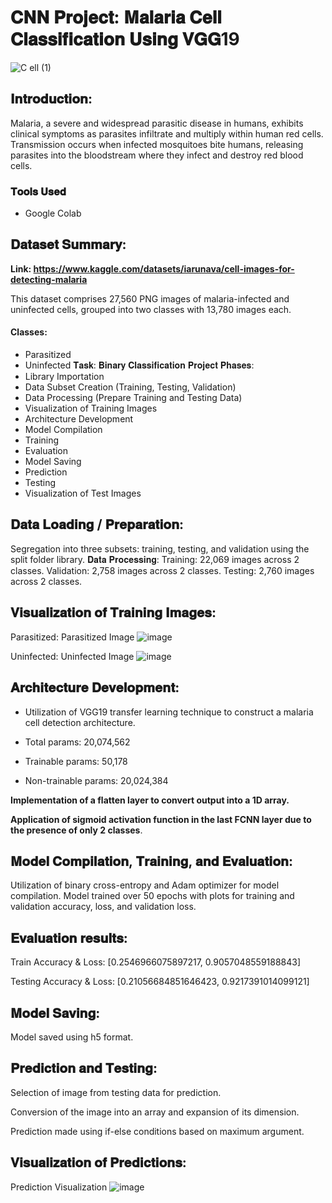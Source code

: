  # 𝐂𝐍𝐍 𝐏𝐫𝐨𝐣𝐞𝐜𝐭: 𝐌𝐚𝐥𝐚𝐫𝐢𝐚 𝐂𝐞𝐥𝐥 𝐂𝐥𝐚𝐬𝐬𝐢𝐟𝐢𝐜𝐚𝐭𝐢𝐨𝐧 𝐔𝐬𝐢𝐧𝐠 𝐕𝐆𝐆19
![C ell (1)](https://github.com/Tanwar-12/Malaria-Cell-Classification-Using-VGG19/assets/110081008/55e82e50-064e-48bb-a083-21f9547c1d0c)

## 𝐈𝐧𝐭𝐫𝐨𝐝𝐮𝐜𝐭𝐢𝐨𝐧:
Malaria, a severe and widespread parasitic disease in humans, exhibits clinical symptoms as parasites infiltrate and multiply within human red cells. Transmission occurs when infected mosquitoes bite humans, releasing parasites into the bloodstream where they infect and destroy red blood cells.



### 𝐓𝐨𝐨𝐥𝐬 𝐔𝐬𝐞𝐝
* Google Colab

## 𝐃𝐚𝐭𝐚𝐬𝐞𝐭 𝐒𝐮𝐦𝐦𝐚𝐫𝐲:
**Link: https://www.kaggle.com/datasets/iarunava/cell-images-for-detecting-malaria** 

This dataset comprises 27,560 PNG images of malaria-infected and uninfected cells, grouped into two classes with 13,780 images each.

#### Classes:
* Parasitized
* Uninfected
𝐓𝐚𝐬𝐤: 𝐁𝐢𝐧𝐚𝐫𝐲 𝐂𝐥𝐚𝐬𝐬𝐢𝐟𝐢𝐜𝐚𝐭𝐢𝐨𝐧
𝐏𝐫𝐨𝐣𝐞𝐜𝐭 𝐏𝐡𝐚𝐬𝐞𝐬:
* Library Importation
* Data Subset Creation (Training, Testing, Validation)
* Data Processing (Prepare Training and Testing Data)
* Visualization of Training Images
* Architecture Development
* Model Compilation
* Training
* Evaluation
* Model Saving
* Prediction
* Testing
* Visualization of Test Images
## 𝐃𝐚𝐭𝐚 𝐋𝐨𝐚𝐝𝐢𝐧𝐠 / 𝐏𝐫𝐞𝐩𝐚𝐫𝐚𝐭𝐢𝐨𝐧:
Segregation into three subsets: training, testing, and validation using the split folder library.
𝐃𝐚𝐭𝐚 𝐏𝐫𝐨𝐜𝐞𝐬𝐬𝐢𝐧𝐠:
Training: 22,069 images across 2 classes.
Validation: 2,758 images across 2 classes.
Testing: 2,760 images across 2 classes.
## 𝐕𝐢𝐬𝐮𝐚𝐥𝐢𝐳𝐚𝐭𝐢𝐨𝐧 𝐨𝐟 𝐓𝐫𝐚𝐢𝐧𝐢𝐧𝐠 𝐈𝐦𝐚𝐠𝐞𝐬:
Parasitized:
Parasitized Image
![image](https://github.com/Tanwar-12/Malaria-Cell-Classification-Using-VGG19/assets/110081008/b2443cb6-af31-40d2-b472-1e215bd16fc0)

Uninfected:
Uninfected Image
![image](https://github.com/Tanwar-12/Malaria-Cell-Classification-Using-VGG19/assets/110081008/451193a0-bff2-4838-bf58-3a0323cb556c)

## 𝐀𝐫𝐜𝐡𝐢𝐭𝐞𝐜𝐭𝐮𝐫𝐞 𝐃𝐞𝐯𝐞𝐥𝐨𝐩𝐦𝐞𝐧𝐭:
* Utilization of VGG19 transfer learning technique to construct a malaria cell detection architecture.

* Total params: 20,074,562

* Trainable params: 50,178

* Non-trainable params: 20,024,384

**Implementation of a flatten layer to convert output into a 1D array.**

**Application of sigmoid activation function in the last FCNN layer due to the presence of only 2 classes**.

## 𝐌𝐨𝐝𝐞𝐥 𝐂𝐨𝐦𝐩𝐢𝐥𝐚𝐭𝐢𝐨𝐧, 𝐓𝐫𝐚𝐢𝐧𝐢𝐧𝐠, 𝐚𝐧𝐝 𝐄𝐯𝐚𝐥𝐮𝐚𝐭𝐢𝐨𝐧:
Utilization of binary cross-entropy and Adam optimizer for model compilation.
Model trained over 50 epochs with plots for training and validation accuracy, loss, and validation loss.
## 𝐄𝐯𝐚𝐥𝐮𝐚𝐭𝐢𝐨𝐧 𝐫𝐞𝐬𝐮𝐥𝐭𝐬:
Train Accuracy & Loss: [0.2546966075897217, 0.9057048559188843]

Testing Accuracy & Loss: [0.21056684851646423, 0.9217391014099121]
## 𝐌𝐨𝐝𝐞𝐥 𝐒𝐚𝐯𝐢𝐧𝐠:
Model saved using h5 format.
## 𝐏𝐫𝐞𝐝𝐢𝐜𝐭𝐢𝐨𝐧 𝐚𝐧𝐝 𝐓𝐞𝐬𝐭𝐢𝐧𝐠:
Selection of image from testing data for prediction.

Conversion of the image into an array and expansion of its dimension.

Prediction made using if-else conditions based on maximum argument.

## 𝐕𝐢𝐬𝐮𝐚𝐥𝐢𝐳𝐚𝐭𝐢𝐨𝐧 𝐨𝐟 𝐏𝐫𝐞𝐝𝐢𝐜𝐭𝐢𝐨𝐧𝐬:
Prediction Visualization
![image](https://github.com/Tanwar-12/Malaria-Cell-Classification-Using-VGG19/assets/110081008/0954a1aa-5c26-4826-b62d-098579252f20)








